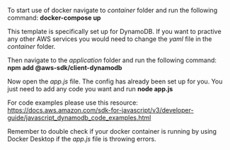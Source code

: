 To start use of docker navigate to *container* folder and run the following command: **docker-compose up**

This template is specifically set up for DynamoDB. If you want to practive any other AWS services you would need to change the *yaml* file in the *container* folder.

Then navigate to the *application* folder and run the following command: **npm add @aws-sdk/client-dynamodb** 

Now open the *app.js* file. The config has already been set up for you. You just need to add any code you want and run **node app.js**

For code examples please use this resource: https://docs.aws.amazon.com/sdk-for-javascript/v3/developer-guide/javascript_dynamodb_code_examples.html

Remember to double check if your docker container is running by using Docker Desktop if the *app.js* file is throwing errors. 
